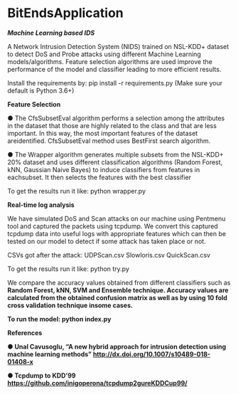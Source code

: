 # BitEndsApplication
<b><i>Machine Learning based IDS</i></b>

A Network Intrusion Detection System (NIDS) trained on NSL-KDD+ dataset to detect DoS and Probe attacks using different Machine
Learning models/algorithms. Feature selection algorithms are used improve the performance of the model and classifier leading to more
efficient results.

Install the requirements by:
pip install -r requirements.py (Make sure your default is Python 3.6+)

<b>Feature Selection</b>

● The CfsSubsetEval algorithm performs a selection among the attributes in the dataset that those are highly related to the class and that are less
important. In this way, the most important features of the dataset areidentified. CfsSubsetEval method uses BestFirst search algorithm.

● The Wrapper algorithm generates multiple subsets from the NSL-KDD+ 20% dataset and uses different classification algorithms (Random Forest,
kNN, Gaussian Naive Bayes) to induce classifiers from features in eachsubset. It then selects the features with the best classifier

To get the results run it like:
python wrapper.py

<b>Real-time log analysis</b>

We have simulated DoS and Scan attacks on our machine using Pentmenu tool and captured the packets using tcpdump.
We convert this captured tcpdump data into useful logs with appropriate features which can then be tested on our model to detect if some attack has taken place or not.

CSVs got after the attack:
UDPScan.csv
Slowloris.csv
QuickScan.csv

To get the results run it like:
python try.py

We compare the accuracy values obtained from different classifiers such as <b>Random Forest, kNN, SVM and Ensemble technique<b>.
Accuracy values are calculated from the obtained confusion matrix as well as by using 10 fold cross validation technique insome cases.

To run the model:
python index.py

<b>References</b>

● Unal Cavusoglu, “A new hybrid approach for intrusion detection using machine learning methods”
http://dx.doi.org/10.1007/s10489-018-01408-x

● Tcpdump to KDD’99
https://github.com/inigoperona/tcpdump2gureKDDCup99/

